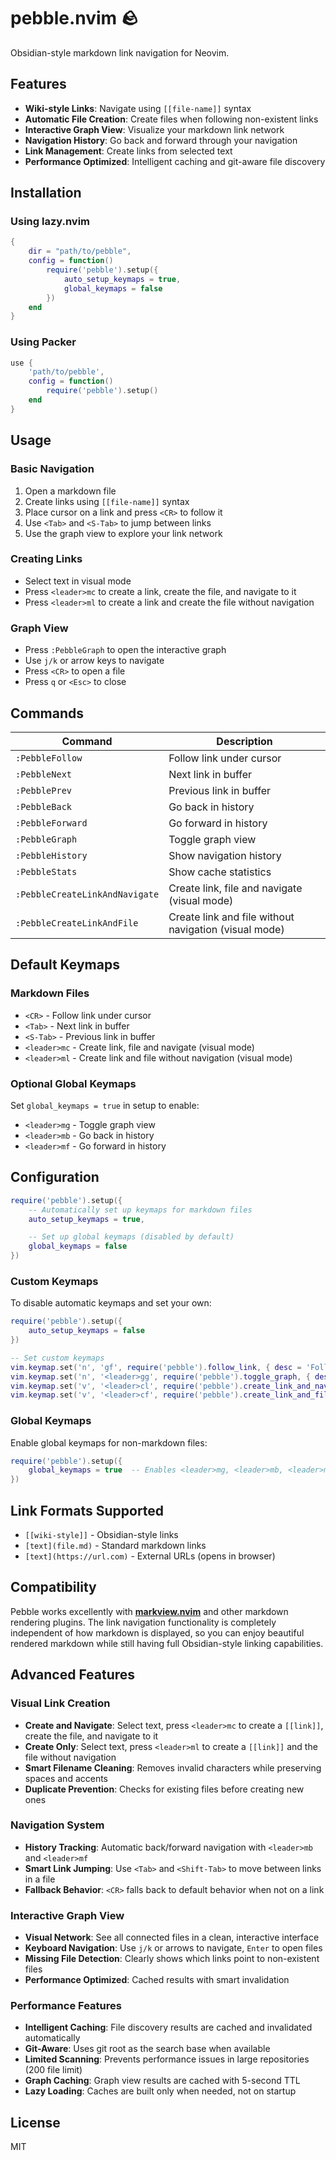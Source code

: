 # pebble.nvim 🪨

Obsidian-style markdown link navigation for Neovim.

## Features

- **Wiki-style Links**: Navigate using `[[file-name]]` syntax
- **Automatic File Creation**: Create files when following non-existent links
- **Interactive Graph View**: Visualize your markdown link network
- **Navigation History**: Go back and forward through your navigation
- **Link Management**: Create links from selected text
- **Performance Optimized**: Intelligent caching and git-aware file discovery

## Installation

### Using lazy.nvim
```lua
{
    dir = "path/to/pebble",
    config = function()
        require('pebble').setup({
            auto_setup_keymaps = true,
            global_keymaps = false
        })
    end
}
```

### Using Packer
```lua
use {
    'path/to/pebble',
    config = function()
        require('pebble').setup()
    end
}
```

## Usage

### Basic Navigation
1. Open a markdown file
2. Create links using `[[file-name]]` syntax
3. Place cursor on a link and press `<CR>` to follow it
4. Use `<Tab>` and `<S-Tab>` to jump between links
5. Use the graph view to explore your link network

### Creating Links
- Select text in visual mode
- Press `<leader>mc` to create a link, create the file, and navigate to it
- Press `<leader>ml` to create a link and create the file without navigation

### Graph View
- Press `:PebbleGraph` to open the interactive graph
- Use `j/k` or arrow keys to navigate
- Press `<CR>` to open a file
- Press `q` or `<Esc>` to close

## Commands

| Command | Description |
|---------|-------------|
| `:PebbleFollow` | Follow link under cursor |
| `:PebbleNext` | Next link in buffer |
| `:PebblePrev` | Previous link in buffer |
| `:PebbleBack` | Go back in history |
| `:PebbleForward` | Go forward in history |
| `:PebbleGraph` | Toggle graph view |
| `:PebbleHistory` | Show navigation history |
| `:PebbleStats` | Show cache statistics |
| `:PebbleCreateLinkAndNavigate` | Create link, file and navigate (visual mode) |
| `:PebbleCreateLinkAndFile` | Create link and file without navigation (visual mode) |

## Default Keymaps

### Markdown Files
- `<CR>` - Follow link under cursor
- `<Tab>` - Next link in buffer
- `<S-Tab>` - Previous link in buffer
- `<leader>mc` - Create link, file and navigate (visual mode)
- `<leader>ml` - Create link and file without navigation (visual mode)

### Optional Global Keymaps
Set `global_keymaps = true` in setup to enable:
- `<leader>mg` - Toggle graph view
- `<leader>mb` - Go back in history
- `<leader>mf` - Go forward in history

## Configuration

```lua
require('pebble').setup({
    -- Automatically set up keymaps for markdown files
    auto_setup_keymaps = true,

    -- Set up global keymaps (disabled by default)
    global_keymaps = false
})
```

### Custom Keymaps
To disable automatic keymaps and set your own:

```lua
require('pebble').setup({
    auto_setup_keymaps = false
})

-- Set custom keymaps
vim.keymap.set('n', 'gf', require('pebble').follow_link, { desc = 'Follow link' })
vim.keymap.set('n', '<leader>gg', require('pebble').toggle_graph, { desc = 'Toggle graph' })
vim.keymap.set('v', '<leader>cl', require('pebble').create_link_and_navigate, { desc = 'Create link and navigate' })
vim.keymap.set('v', '<leader>cf', require('pebble').create_link_and_file, { desc = 'Create link and file' })
```

### Global Keymaps
Enable global keymaps for non-markdown files:

```lua
require('pebble').setup({
    global_keymaps = true  -- Enables <leader>mg, <leader>mb, <leader>mf globally
})
```

## Link Formats Supported

- `[[wiki-style]]` - Obsidian-style links
- `[text](file.md)` - Standard markdown links
- `[text](https://url.com)` - External URLs (opens in browser)

## Compatibility

Pebble works excellently with [**markview.nvim**](https://github.com/OXY2DEV/markview.nvim) and other markdown rendering plugins. The link navigation functionality is completely independent of how markdown is displayed, so you can enjoy beautiful rendered markdown while still having full Obsidian-style linking capabilities.

## Advanced Features

### Visual Link Creation
- **Create and Navigate**: Select text, press `<leader>mc` to create a `[[link]]`, create the file, and navigate to it
- **Create Only**: Select text, press `<leader>ml` to create a `[[link]]` and the file without navigation
- **Smart Filename Cleaning**: Removes invalid characters while preserving spaces and accents
- **Duplicate Prevention**: Checks for existing files before creating new ones

### Navigation System
- **History Tracking**: Automatic back/forward navigation with `<leader>mb` and `<leader>mf`
- **Smart Link Jumping**: Use `<Tab>` and `<Shift-Tab>` to move between links in a file
- **Fallback Behavior**: `<CR>` falls back to default behavior when not on a link

### Interactive Graph View
- **Visual Network**: See all connected files in a clean, interactive interface
- **Keyboard Navigation**: Use `j/k` or arrows to navigate, `Enter` to open files
- **Missing File Detection**: Clearly shows which links point to non-existent files
- **Performance Optimized**: Cached results with smart invalidation

### Performance Features
- **Intelligent Caching**: File discovery results are cached and invalidated automatically
- **Git-Aware**: Uses git root as the search base when available
- **Limited Scanning**: Prevents performance issues in large repositories (200 file limit)
- **Graph Caching**: Graph view results are cached with 5-second TTL
- **Lazy Loading**: Caches are built only when needed, not on startup

## License

MIT
